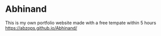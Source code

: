 # Abhinand
This is my own portfolio website made with a free tempate within 5 hours
https://abzops.github.io/Abhinand/
